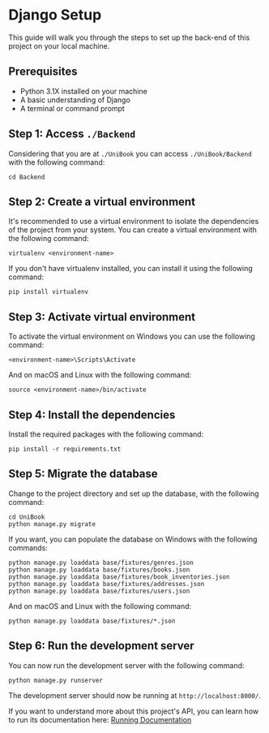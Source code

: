 # Django Setup
This guide will walk you through the steps to set up the back-end of this project on your local machine.

## Prerequisites
- Python 3.1X installed on your machine
- A basic understanding of Django
- A terminal or command prompt

## Step 1: Access `./Backend`
Considering that you are at `./UniBook` you can access `./UniBook/Backend` with the following command:
```
cd Backend
```

## Step 2: Create a virtual environment
It's recommended to use a virtual environment to isolate the dependencies of the project from your system. You can create a virtual environment with the following command:
```
virtualenv <environment-name>
```

If you don't have virtualenv installed, you can install it using the following command:
```
pip install virtualenv
```

## Step 3: Activate virtual environment

To activate the virtual environment on Windows you can use the following command:
```
<environment-name>\Scripts\Activate
```

And on macOS and Linux with the following command:
```
source <environment-name>/bin/activate
```

## Step 4: Install the dependencies
Install the required packages with the following command:

```
pip install -r requirements.txt
```

## Step 5: Migrate the database
Change to the project directory and set up the database, with the following command:

```
cd UniBook
python manage.py migrate
```

If you want, you can populate the database on Windows with the following commands:
```
python manage.py loaddata base/fixtures/genres.json
python manage.py loaddata base/fixtures/books.json
python manage.py loaddata base/fixtures/book_inventories.json
python manage.py loaddata base/fixtures/addresses.json
python manage.py loaddata base/fixtures/users.json
```

And on macOS and Linux with the following command:
```
python manage.py loaddata base/fixtures/*.json
```


## Step 6: Run the development server
You can now run the development server with the following command:
```
python manage.py runserver
```

The development server should now be running at `http://localhost:8000/`.

If you want to understand more about this project's API, you can learn how to run its documentation here: [Running Documentation](./UniBook/base/api/documentation/README.md)
